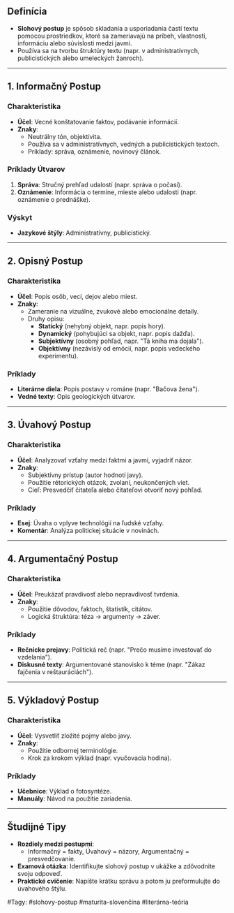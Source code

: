 ## Definícia  
- **Slohový postup** je spôsob skladania a usporiadania častí textu pomocou prostriedkov, ktoré sa zameriavajú na príbeh, vlastnosti, informáciu alebo súvislosti medzi javmi.  
- Používa sa na tvorbu štruktúry textu (napr. v administratívnych, publicistických alebo umeleckých žanroch).  

---

## 1. Informačný Postup  
### Charakteristika  
- **Účel**: Vecné konštatovanie faktov, podávanie informácií.  
- **Znaky**:  
  - Neutrálny tón, objektivita.  
  - Používa sa v administratívnych, vedných a publicistických textoch.  
  - Príklady: správa, oznámenie, novinový článok.  

### Príklady Útvarov  
1. **Správa**: Stručný prehľad udalostí (napr. správa o počasí).  
2. **Oznámenie**: Informácia o termíne, mieste alebo udalosti (napr. oznámenie o prednáške).  

### Výskyt  
- **Jazykové štýly**: Administratívny, publicistický.  

---

## 2. Opisný Postup  
### Charakteristika  
- **Účel**: Popis osôb, vecí, dejov alebo miest.  
- **Znaky**:  
  - Zameranie na vizuálne, zvukové alebo emocionálne detaily.  
  - Druhy opisu:  
    - **Statický** (nehybný objekt, napr. popis hory).  
    - **Dynamický** (pohybujúci sa objekt, napr. popis dažďa).  
    - **Subjektívny** (osobný pohľad, napr. "Tá kniha ma dojala").  
    - **Objektívny** (nezávislý od emócií, napr. popis vedeckého experimentu).  

### Príklady  
- **Literárne diela**: Popis postavy v románe (napr. "Bačova žena").  
- **Vedné texty**: Opis geologických útvarov.  

---

## 3. Úvahový Postup  
### Charakteristika  
- **Účel**: Analyzovať vzťahy medzi faktmi a javmi, vyjadriť názor.  
- **Znaky**:  
  - Subjektívny prístup (autor hodnotí javy).  
  - Použitie rétorických otázok, zvolaní, neukončených viet.  
  - Cieľ: Presvedčiť čitateľa alebo čitateľovi otvoriť nový pohľad.  

### Príklady  
- **Esej**: Úvaha o vplyve technológií na ľudské vzťahy.  
- **Komentár**: Analýza politickej situácie v novinách.  

---

## 4. Argumentačný Postup  
### Charakteristika  
- **Účel**: Preukázať pravdivosť alebo nepravdivosť tvrdenia.  
- **Znaky**:  
  - Použitie dôvodov, faktoch, štatistík, citátov.  
  - Logická štruktúra: téza → argumenty → záver.  

### Príklady  
- **Rečnícke prejavy**: Politická reč (napr. "Prečo musíme investovať do vzdelania").  
- **Diskusné texty**: Argumentované stanovisko k téme (napr. "Zákaz fajčenia v reštauráciách").  

---

## 5. Výkladový Postup  
### Charakteristika  
- **Účel**: Vysvetliť zložité pojmy alebo javy.  
- **Znaky**:  
  - Použitie odbornej terminológie.  
  - Krok za krokom výklad (napr. vyučovacia hodina).  

### Príklady  
- **Učebnice**: Výklad o fotosyntéze.  
- **Manuály**: Návod na použitie zariadenia.  

---

## Študijné Tipy  
- **Rozdiely medzi postupmi**:  
  - Informačný = fakty, Úvahový = názory, Argumentačný = presvedčovanie.  
- **Examová otázka**: Identifikujte slohový postup v ukážke a zdôvodnite svoju odpoveď.  
- **Praktické cvičenie**: Napíšte krátku správu a potom ju preformulujte do úvahového štýlu.  

#Tagy: #slohovy-postup #maturita-slovenčina #literárna-teória  